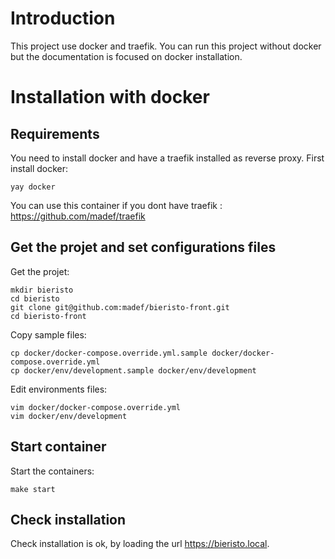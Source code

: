 # Introduction

This project use docker and traefik. You can run this project without docker but the documentation is focused on docker installation.

# Installation with docker

## Requirements

You need to install docker and have a traefik installed as reverse proxy.
First install docker:
```
yay docker
```

You can use this container if you dont have traefik : https://github.com/madef/traefik

## Get the projet and set configurations files

Get the projet:
```
mkdir bieristo
cd bieristo
git clone git@github.com:madef/bieristo-front.git
cd bieristo-front
```

Copy sample files:
```
cp docker/docker-compose.override.yml.sample docker/docker-compose.override.yml
cp docker/env/development.sample docker/env/development
```

Edit environments files:
```
vim docker/docker-compose.override.yml
vim docker/env/development
```

## Start container
Start the containers:
```
make start
```


## Check installation

Check installation is ok, by loading the url https://bieristo.local.
